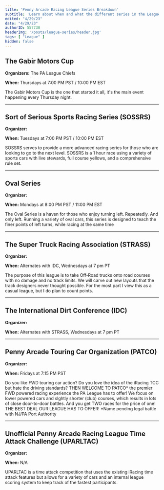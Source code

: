 ```yaml
---
title: 'Penny Arcade Racing League Series Breakdown'
subtitle: 'Learn about when and what the different series in the League are'
edited: "4/29/23"
date: "4/29/23"
authorID: 557730
headerImg: '/posts/league-series/header.jpg'
tags: [ "League" ]
hidden: false
---
```


## The Gabir Motors Cup

**Organizers:** The PA League Chiefs

**When:** Thursdays at 7:00 PM PST / 10:00 PM EST

The Gabir Motors Cup is the one that started it all, it's the main event happening every Thursday night.

***

## Sort of Serious Sports Racing Series (SOSSRS)

**Organizer:** <Driver accountId = "198772" />

**When:** Tuesdays at 7:00 PM PST / 10:00 PM EST

SOSSRS serves to provide a more advanced racing series for those who are looking to go to the next level. SOSSRS is a 1 hour race using a variety of sports cars with live stewards, full course yellows, and a comprehensive rule set.

***

## Oval Series

**Organizer:** <Driver accountId = "475446" />

**When:** Mondays at 8:00 PM PST / 11:00 PM EST

The Oval Series is a haven for those who enjoy turning left. Repeatedly. And only left. Running a variety of oval cars, this series is designed to teach the finer points of left turns, while racing at the same time

***

## The Super Truck Racing Association (STRASS)

**Organizer:** <Driver accountId = "534619" />

**When:** Alternates with IDC, Wednesdays at 7 pm PT

The purpose of this league is to take Off-Road trucks onto road courses with no damage and no track limits. We will carve out new layouts that the track designers never thought possible. For the most part I view this as a casual league, but I do plan to count points.

***

## The International Dirt Conference (IDC)

**Organizer:** <Driver accountId = "534621" />

**When:** Alternates with STRASS, Wednesdays at 7 pm PT

***

## Penny Arcade Touring Car Organization (PATCO)

**Organizer:** <Driver accountId = "360342" />

**When:** Fridays at 7:15 PM PST

Do you like FWD touring car action? Do you love the idea of the iRacing TCC but hate the driving standards? THEN WELCOME TO PATCO*
the premier FWD powered racing experience the PA League has to offer! We focus on lower powered
cars and slghtly shorter (club) courses, which results in lots of close door-to-door battles. And you
get TWO races for the price of one! THE BEST DEAL OUR LEAGUE HAS TO OFFER!
*Name pending legal battle with NJ/PA Port Authority

***

## Unofficial Penny Arcade Racing League Time Attack Challenge (UPARLTAC)

**Organizer:** <Driver accountId = "622658" />

**When:** N/A

UPARLTAC is a time attack competition that uses the existing iRacing time attack features but allows for a variety of cars and an internal league scoring system to keep track of the fastest participants.
